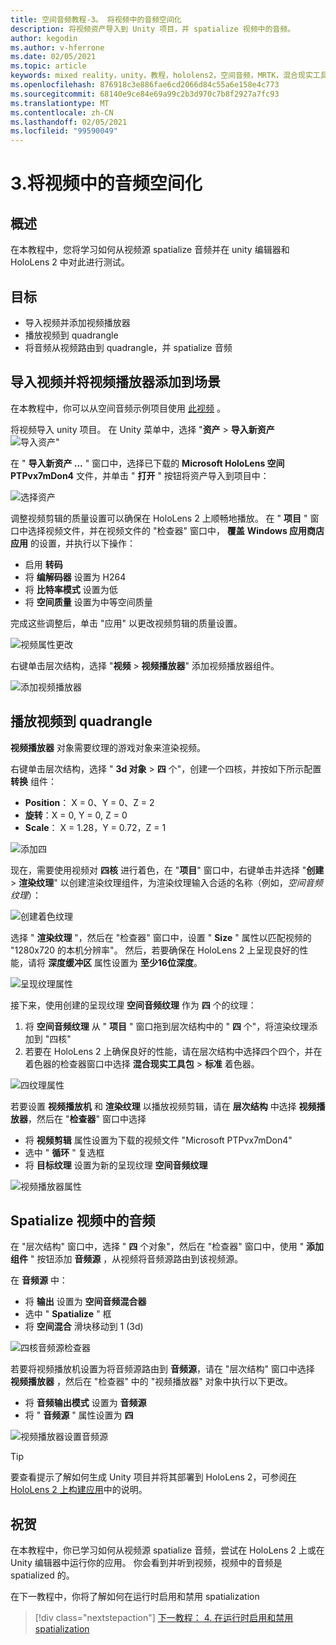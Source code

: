 ```yaml
---
title: 空间音频教程-3。 将视频中的音频空间化
description: 将视频资产导入到 Unity 项目，并 spatialize 视频中的音频。
author: kegodin
ms.author: v-hferrone
ms.date: 02/05/2021
ms.topic: article
keywords: mixed reality，unity，教程，hololens2，空间音频，MRTK，混合现实工具包，UWP，Windows 10，HRTF，头相关传输函数，回音，Microsoft Spatializer，视频导入，视频播放器
ms.openlocfilehash: 876918c3e886fae6cd2066d84c55a6e158e4c773
ms.sourcegitcommit: 68140e9ce84e69a99c2b3d970c7b8f2927a7fc93
ms.translationtype: MT
ms.contentlocale: zh-CN
ms.lasthandoff: 02/05/2021
ms.locfileid: "99590049"
---
```

# <a name="3-spatializing-audio-from-a-video"></a>3.将视频中的音频空间化

## <a name="overview"></a>概述

在本教程中，您将学习如何从视频源 spatialize 音频并在 unity 编辑器和 HoloLens 2 中对此进行测试。

## <a name="objectives"></a>目标

* 导入视频并添加视频播放器
* 播放视频到 quadrangle
* 将音频从视频路由到 quadrangle，并 spatialize 音频

## <a name="import-a-video-and-add-a-video-player-to-the-scene"></a>导入视频并将视频播放器添加到场景

在本教程中，你可以从空间音频示例项目使用 [此视频](https://github.com/microsoft/spatialaudio-unity/blob/develop/Samples/MicrosoftSpatializerSample/Assets/Microsoft%20HoloLens%20-%20Spatial%20Sound-PTPvx7mDon4.mp4?raw=true) 。

将视频导入 unity 项目。 在 Unity 菜单中，选择 "**资产**  >  **导入新资产** 
 ![ 导入资产"](images/spatial-audio/spatial-audio-03-section1-step1-1.png)

在 " **导入新资产 ...** " 窗口中，选择已下载的 **Microsoft HoloLens 空间 PTPvx7mDon4** 文件，并单击 " **打开** " 按钮将资产导入到项目中：

![选择资产](images/spatial-audio/spatial-audio-03-section1-step1-2.png)

调整视频剪辑的质量设置可以确保在 HoloLens 2 上顺畅地播放。 在 " **项目** " 窗口中选择视频文件，并在视频文件的 "检查器" 窗口中， **覆盖** **Windows 应用商店应用** 的设置，并执行以下操作：

* 启用 **转码**
* 将 **编解码器** 设置为 H264
* 将 **比特率模式** 设置为低
* 将 **空间质量** 设置为中等空间质量

完成这些调整后，单击 "应用" 以更改视频剪辑的质量设置。

![视频属性更改](images/spatial-audio/spatial-audio-03-section1-step1-3.png)

右键单击层次结构，选择 "**视频**  >  **视频播放器**" 添加视频播放器组件。

![添加视频播放器](images/spatial-audio/spatial-audio-03-section1-step1-4.png)

## <a name="play-video-onto-a-quadrangle"></a>播放视频到 quadrangle

**视频播放器** 对象需要纹理的游戏对象来渲染视频。

右键单击层次结构，选择 " **3d 对象**  >  **四** 个"，创建一个四核，并按如下所示配置 **转换** 组件：

* **Position**： X = 0、Y = 0、Z = 2
* **旋转**：X = 0, Y = 0, Z = 0
* **Scale**： X = 1.28，Y = 0.72，Z = 1

![添加四](images/spatial-audio/spatial-audio-03-section2-step1-1.png)

现在，需要使用视频对 **四核** 进行着色，在 "**项目**" 窗口中，右键单击并选择 "**创建**  >  **渲染纹理**" 以创建渲染纹理组件，为渲染纹理输入合适的名称（例如，_空间音频纹理_）：

![创建着色纹理](images/spatial-audio/spatial-audio-03-section2-step1-2.png)

选择 " **渲染纹理** "，然后在 "检查器" 窗口中，设置 " **Size** " 属性以匹配视频的 "1280x720 的本机分辨率"。 然后，若要确保在 HoloLens 2 上呈现良好的性能，请将 **深度缓冲区** 属性设置为 **至少16位深度**。

![呈现纹理属性](images/spatial-audio/spatial-audio-03-section2-step1-3.png)

接下来，使用创建的呈现纹理 **空间音频纹理** 作为 **四** 个的纹理：

1. 将 **空间音频纹理** 从 " **项目** " 窗口拖到层次结构中的 " **四** 个"，将渲染纹理添加到 "四核"
2. 若要在 HoloLens 2 上确保良好的性能，请在层次结构中选择四个四个，并在着色器的检查器窗口中选择 **混合现实工具包**  >  **标准** 着色器。

![四纹理属性](images/spatial-audio/spatial-audio-03-section2-step1-4.png)

若要设置 **视频播放机** 和 **渲染纹理** 以播放视频剪辑，请在 **层次结构** 中选择 **视频播放器**，然后在 "**检查器**" 窗口中选择

* 将 **视频剪辑** 属性设置为下载的视频文件 "Microsoft PTPvx7mDon4"
* 选中 " **循环** " 复选框
* 将 **目标纹理** 设置为新的呈现纹理 **空间音频纹理**

![视频播放器属性](images/spatial-audio/spatial-audio-03-section2-step1-5.png)

## <a name="spatialize-the-audio-from-the-video"></a>Spatialize 视频中的音频

在 "层次结构" 窗口中，选择 " **四** 个对象"，然后在 "检查器" 窗口中，使用 " **添加组件** " 按钮添加 **音频源** ，从视频将音频源路由到该视频源。

在 **音频源** 中：

* 将 **输出** 设置为 **空间音频混合器**
* 选中 " **Spatialize** " 框
* 将 **空间混合** 滑块移动到 1 (3d) 

![四核音频源检查器](images/spatial-audio/spatial-audio-03-section3-step1-1.png)

若要将视频播放机设置为将音频源路由到 **音频源**，请在 "层次结构" 窗口中选择 **视频播放器** ，然后在 "检查器" 中的 "视频播放器" 对象中执行以下更改。

* 将 **音频输出模式** 设置为 **音频源**
* 将 " **音频源** " 属性设置为 **四**

![视频播放器设置音频源](images/spatial-audio/spatial-audio-03-section3-step1-2.png)

> [!TIP]
> 要查看提示了解如何生成 Unity 项目并将其部署到 HoloLens 2，可参阅[在 HoloLens 2 上构建应用](mr-learning-base-02.md#building-your-application-to-your-hololens-2)中的说明。

## <a name="congratulations"></a>祝贺

在本教程中，你已学习如何从视频源 spatialize 音频，尝试在 HoloLens 2 上或在 Unity 编辑器中运行你的应用。 你会看到并听到视频，视频中的音频是 spatialized 的。

在下一教程中，你将了解如何在运行时启用和禁用 spatialization

> [!div class="nextstepaction"]
> [下一教程： 4. 在运行时启用和禁用 spatialization](unity-spatial-audio-ch4.md)
